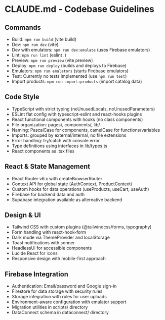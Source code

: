 # CLAUDE.md - Codebase Guidelines

## Commands
- Build: `npm run build` (vite build)
- Dev: `npm run dev` (vite)
- Dev with emulators: `npm run dev:emulate` (uses Firebase emulators)
- Lint: `npm run lint` (eslint .)
- Preview: `npm run preview` (vite preview)
- Deploy: `npm run deploy` (builds and deploys to Firebase)
- Emulators: `npm run emulators` (starts Firebase emulators)
- Test: Currently no tests implemented (use `npm run test`)
- Import products: `npm run import:products` (import catalog data)

## Code Style
- TypeScript with strict typing (noUnusedLocals, noUnusedParameters)
- ESLint flat config with typescript-eslint and react-hooks plugins
- React functional components with hooks (no class components)
- File organization: pages/, components/, lib/
- Naming: PascalCase for components, camelCase for functions/variables
- Imports: grouped by external/internal, no file extensions
- Error handling: try/catch with console.error
- Type definitions using interfaces in lib/types.ts
- React components as .tsx files

## React & State Management
- React Router v6.x with createBrowserRouter
- Context API for global state (AuthContext, ProductContext)
- Custom hooks for data operations (useProducts, useCart, useAuth)
- Firebase for backend data and auth
- Supabase integration available as alternative backend

## Design & UI
- Tailwind CSS with custom plugins (@tailwindcss/forms, typography)
- Form handling with react-hook-form
- Dark mode via ThemeProvider and localStorage
- Toast notifications with sonner
- HeadlessUI for accessible components
- Lucide React for icons
- Responsive design with mobile-first approach

## Firebase Integration
- Authentication: Email/password and Google sign-in
- Firestore for data storage with security rules
- Storage integration with rules for user uploads
- Environment-aware configuration with emulator support
- Migration utilities in scripts/ directory
- DataConnect schema in dataconnect/ directory